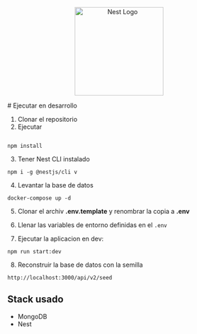 <p align="center">
  <a href="http://nestjs.com/" target="blank"><img src="https://nestjs.com/img/logo-small.svg" width="200" alt="Nest Logo" /></a>
</p>
# Ejecutar en desarrollo

1. Clonar el repositorio
2. Ejecutar 
```

npm install
```
3. Tener Nest CLI instalado

```
npm i -g @nestjs/cli v
```

4. Levantar la base de datos
```
docker-compose up -d
```

5. Clonar el archiv __.env.template__ y renombrar la copia a __.env__

6. Llenar las variables de entorno definidas en el ```.env```

7. Ejecutar la aplicacion en dev:
```
npm run start:dev
```
8. Reconstruir la base de datos con la semilla 

```
http://localhost:3000/api/v2/seed
```


## Stack usado
* MongoDB
* Nest

